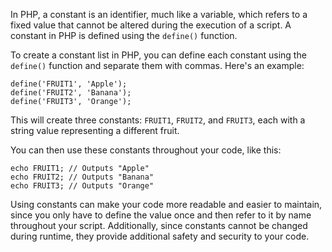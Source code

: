 In PHP, a constant is an identifier, much like a variable, which refers to a fixed value that cannot be altered during the execution of a script. A constant in PHP is defined using the `define()` function.

To create a constant list in PHP, you can define each constant using the `define()` function and separate them with commas. Here's an example:

```
define('FRUIT1', 'Apple');
define('FRUIT2', 'Banana');
define('FRUIT3', 'Orange');
```

This will create three constants: `FRUIT1`, `FRUIT2`, and `FRUIT3`, each with a string value representing a different fruit.

You can then use these constants throughout your code, like this:

```
echo FRUIT1; // Outputs "Apple"
echo FRUIT2; // Outputs "Banana"
echo FRUIT3; // Outputs "Orange"
```

Using constants can make your code more readable and easier to maintain, since you only have to define the value once and then refer to it by name throughout your script. Additionally, since constants cannot be changed during runtime, they provide additional safety and security to your code.